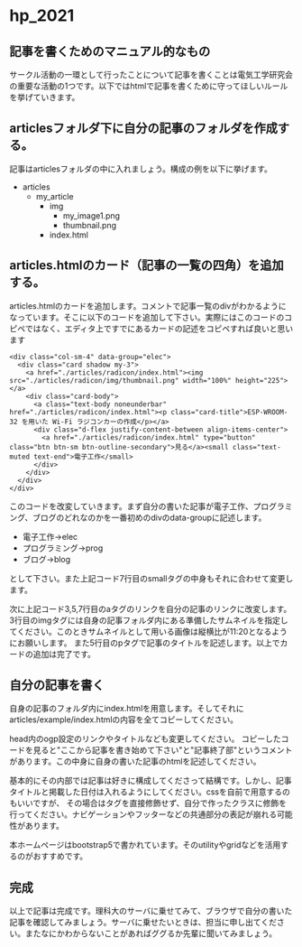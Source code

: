 # hp_2021
## 記事を書くためのマニュアル的なもの
サークル活動の一環として行ったことについて記事を書くことは電気工学研究会の重要な活動の1つです。以下ではhtmlで記事を書くために守ってほしいルールを挙げていきます。

## articlesフォルダ下に自分の記事のフォルダを作成する。
記事はarticlesフォルダの中に入れましょう。構成の例を以下に挙げます。
- articles
  - my_article
    - img
      - my_image1.png
      - thumbnail.png
    - index.html
    
## articles.htmlのカード（記事の一覧の四角）を追加する。
articles.htmlのカードを追加します。コメントで記事一覧のdivがわかるようになっています。そこに以下のコードを追加して下さい。実際にはこのコードのコピペではなく、エディタ上ですでにあるカードの記述をコピペすれば良いと思います
```
<div class="col-sm-4" data-group="elec">
  <div class="card shadow my-3">
    <a href="./articles/radicon/index.html"><img src="./articles/radicon/img/thumbnail.png" width="100%" height="225"></a>
    <div class="card-body">
      <a class="text-body noneunderbar" href="./articles/radicon/index.html"><p class="card-title">ESP-WROOM-32 を用いた Wi-Fi ラジコンカーの作成</p></a>
      <div class="d-flex justify-content-between align-items-center">
        <a href="./articles/radicon/index.html" type="button" class="btn btn-sm btn-outline-secondary">見る</a><small class="text-muted text-end">電子工作</small>
      </div>
    </div>
  </div>
</div>
```
このコードを改変していきます。まず自分の書いた記事が電子工作、プログラミング、ブログのどれなのかを一番初めのdivのdata-groupに記述します。
- 電子工作→elec
- プログラミング→prog
- ブログ→blog

として下さい。また上記コード7行目のsmallタグの中身もそれに合わせて変更します。

次に上記コード3,5,7行目のaタグのリンクを自分の記事のリンクに改変します。3行目のimgタグには自身の記事フォルダ内にある準備したサムネイルを指定してください。このときサムネイルとして用いる画像は縦横比が11:20となるようにお願いします。
また5行目のpタグで記事のタイトルを記述します。以上でカードの追加は完了です。

## 自分の記事を書く
自身の記事のフォルダ内にindex.htmlを用意します。そしてそれにarticles/example/index.htmlの内容を全てコピーしてください。


head内のogp設定のリンクやタイトルなども変更してください。
コピーしたコードを見ると"ここから記事を書き始めて下さい"と"記事終了部"というコメントがあります。この中身に自身の書いた記事のhtmlを記述してください。


基本的にその内部では記事は好きに構成してくださって結構です。しかし、記事タイトルと掲載した日付は入れるようにしてください。cssを自前で用意するのもいいですが、
その場合はタグを直接修飾せず、自分で作ったクラスに修飾を行ってください。ナビゲーションやフッターなどの共通部分の表記が崩れる可能性があります。


本ホームページはbootstrap5で書かれています。そのutilityやgridなどを活用するのがおすすめです。

## 完成
以上で記事は完成です。理科大のサーバに乗せてみて、ブラウザで自分の書いた記事を確認してみましょう。サーバに乗せたいときは、担当に申し出てください。またなにかわからないことがあればググるか先輩に聞いてみましょう。
